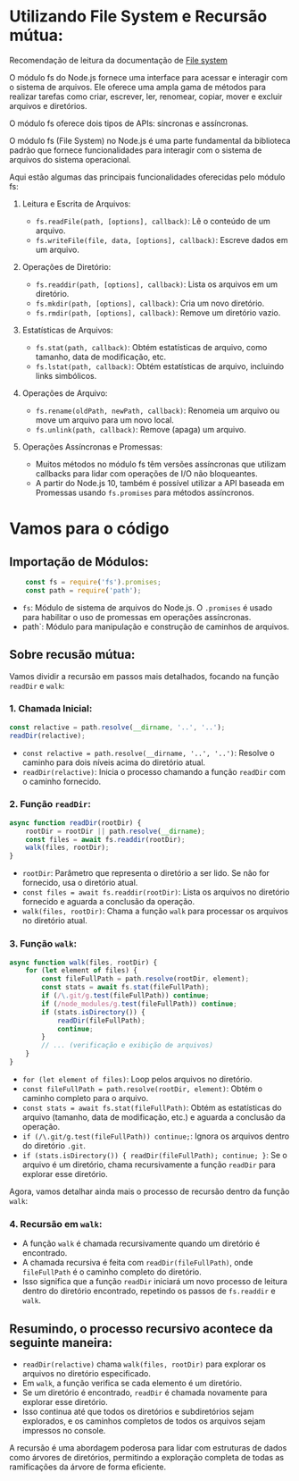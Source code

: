 # Utilizando File System e Recursão mútua:

Recomendação de leitura da documentação de [File system](https://nodejs.org/docs/latest/api/fs.html)

O módulo fs do Node.js fornece uma interface para acessar e interagir com o sistema de arquivos. Ele oferece uma ampla gama de métodos para realizar tarefas como criar, escrever, ler, renomear, copiar, mover e excluir arquivos e diretórios.

O módulo fs oferece dois tipos de APIs: síncronas e assíncronas.

O módulo fs (File System) no Node.js é uma parte fundamental da biblioteca padrão que fornece funcionalidades para interagir com o sistema de arquivos do sistema operacional.

Aqui estão algumas das principais funcionalidades oferecidas pelo módulo fs:

1. Leitura e Escrita de Arquivos:

   - `fs.readFile(path, [options], callback)`: Lê o conteúdo de um arquivo.
   - `fs.writeFile(file, data, [options], callback)`: Escreve dados em um arquivo.

2. Operações de Diretório:

   - `fs.readdir(path, [options], callback)`: Lista os arquivos em um diretório.
   - `fs.mkdir(path, [options], callback)`: Cria um novo diretório.
   - `fs.rmdir(path, [options], callback)`: Remove um diretório vazio.

3. Estatísticas de Arquivos:

   - `fs.stat(path, callback)`: Obtém estatísticas de arquivo, como tamanho, data de modificação, etc.
   - `fs.lstat(path, callback)`: Obtém estatísticas de arquivo, incluindo links simbólicos.

4. Operações de Arquivo:

   - `fs.rename(oldPath, newPath, callback)`: Renomeia um arquivo ou move um arquivo para um novo local.
   - `fs.unlink(path, callback)`: Remove (apaga) um arquivo.

5. Operações Assíncronas e Promessas:

   - Muitos métodos no módulo fs têm versões assíncronas que utilizam callbacks para lidar com operações de I/O não bloqueantes.
   - A partir do Node.js 10, também é possível utilizar a API baseada em Promessas usando `fs.promises` para métodos assíncronos.

# **Vamos para o código**

## Importação de Módulos:

   ~~~javascript
       const fs = require('fs').promises;
       const path = require('path');
   ~~~

   - `fs`: Módulo de sistema de arquivos do Node.js. O `.promises` é usado para habilitar o uso de promessas em operações assíncronas.
   - path`: Módulo para manipulação e construção de caminhos de arquivos.


## **Sobre recusão mútua:**

Vamos dividir a recursão em passos mais detalhados, focando na função `readDir` e `walk`:

### 1. **Chamada Inicial:**
   ~~~javascript
   const relactive = path.resolve(__dirname, '..', '..');
   readDir(relactive);
   ~~~
   - `const relactive = path.resolve(__dirname, '..', '..')`: Resolve o caminho para dois níveis acima do diretório atual.
   - `readDir(relactive)`: Inicia o processo chamando a função `readDir` com o caminho fornecido.

### 2. **Função `readDir`:**
   ~~~javascript
   async function readDir(rootDir) {
       rootDir = rootDir || path.resolve(__dirname);
       const files = await fs.readdir(rootDir);
       walk(files, rootDir);
   }
   ~~~
   - `rootDir`: Parâmetro que representa o diretório a ser lido. Se não for fornecido, usa o diretório atual.
   - `const files = await fs.readdir(rootDir)`: Lista os arquivos no diretório fornecido e aguarda a conclusão da operação.
   - `walk(files, rootDir)`: Chama a função `walk` para processar os arquivos no diretório atual.

### 3. **Função `walk`:**
   ~~~javascript
   async function walk(files, rootDir) {
       for (let element of files) {
           const fileFullPath = path.resolve(rootDir, element);
           const stats = await fs.stat(fileFullPath);
           if (/\.git/g.test(fileFullPath)) continue;
           if (/node_modules/g.test(fileFullPath)) continue;
           if (stats.isDirectory()) {
               readDir(fileFullPath);
               continue;
           }
           // ... (verificação e exibição de arquivos)
       }
   }
   ~~~
   - `for (let element of files)`: Loop pelos arquivos no diretório.
   - `const fileFullPath = path.resolve(rootDir, element)`: Obtém o caminho completo para o arquivo.
   - `const stats = await fs.stat(fileFullPath)`: Obtém as estatísticas do arquivo (tamanho, data de modificação, etc.) e aguarda a conclusão da operação.
   - `if (/\.git/g.test(fileFullPath)) continue;`: Ignora os arquivos dentro do diretório `.git`.
   - `if (stats.isDirectory()) { readDir(fileFullPath); continue; }`: Se o arquivo é um diretório, chama recursivamente a função `readDir` para explorar esse diretório.

Agora, vamos detalhar ainda mais o processo de recursão dentro da função `walk`:

### 4. **Recursão em `walk`:**
   - A função `walk` é chamada recursivamente quando um diretório é encontrado.
   - A chamada recursiva é feita com `readDir(fileFullPath)`, onde `fileFullPath` é o caminho completo do diretório.
   - Isso significa que a função `readDir` iniciará um novo processo de leitura dentro do diretório encontrado, repetindo os passos de `fs.readdir` e `walk`.

## **Resumindo, o processo recursivo acontece da seguinte maneira:**

- `readDir(relactive)` chama `walk(files, rootDir)` para explorar os arquivos no diretório especificado.
- Em `walk`, a função verifica se cada elemento é um diretório.
- Se um diretório é encontrado, `readDir` é chamada novamente para explorar esse diretório.
- Isso continua até que todos os diretórios e subdiretórios sejam explorados, e os caminhos completos de todos os arquivos sejam impressos no console.

A recursão é uma abordagem poderosa para lidar com estruturas de dados como árvores de diretórios, permitindo a exploração completa de todas as ramificações da árvore de forma eficiente.
